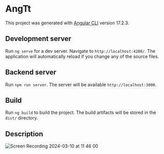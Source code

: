 # AngTt

This project was generated with [Angular CLI](https://github.com/angular/angular-cli) version 17.2.3.

## Development server

Run `ng serve` for a dev server. Navigate to `http://localhost:4200/`. The application will automatically reload if you change any of the source files.

## Backend server

Run `npm run server`. The server will be available `http://localhost:3000`.

## Build

Run `ng build` to build the project. The build artifacts will be stored in the `dist/` directory.

## Description

![Screen Recording 2024-03-10 at 11 46 00](https://github.com/glebpigulevsky/ang-tt/assets/56892495/f1b48ba9-39c5-4225-8977-1e98f9d7c177)


